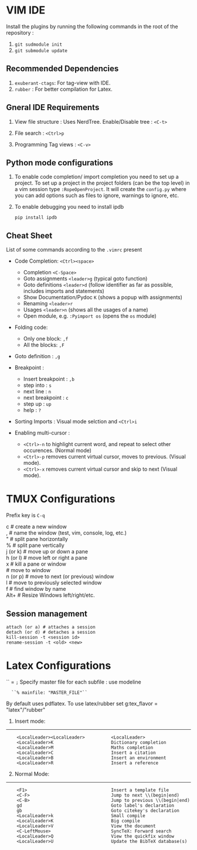 VIM IDE
===============

Install the plugins by running the following commands in the root of the
repository : 

1. ``git sudmodule init``
2. ``git submodule update`` 

Recommended Dependencies
------------------------

1. ``exuberant-ctags``: For tag-view with IDE.
2. ``rubber`` : For better compilation for Latex.

Gneral IDE Requirements
------------------------

1. View file structure :
   Uses NerdTree. Enable/Disable tree : ``<C-t>``

2. File search : ``<Ctrl>p``

3. Programming Tag views : ``<C-v>``


Python mode configurations
--------------------------

1. To enable code completion/ import completion you need to set up a project.
To set up a project in the project folders (can be the top level) in a vim
session type ``:RopeOpenProject``. It will create the ``config.py`` where you
can add options such as files to ignore, warnings to ignore, etc.

2. To enable debugging you need to install ipdb

    ``pip install ipdb``


Cheat Sheet
------------

List of some commands according to the ``.vimrc`` present

* Code Completion: ``<Ctrl><space>``

    * Completion ``<C-Space>``
    * Goto assignments ``<leader>g`` (typical goto function)
    * Goto definitions ``<leader>d`` (follow identifier as far as possible,
    includes imports and statements)
    * Show Documentation/Pydoc ``K`` (shows a popup with assignments)
    * Renaming ``<leader>r``
    * Usages ``<leader>n`` (shows all the usages of a name)
    * Open module, e.g. ``:Pyimport os`` (opens the ``os`` module)

* Folding code:

    * Only one block: ``,f``
    * All the blocks: ``,F``

* Goto definition : ``,g``

* Breakpoint :

    * Insert breakpoint : ``,b``
    * step into : ``s``
    * next line : ``n``
    * next breakpoint : ``c``
    * step up : ``up``
    * help : ``?``

* Sorting Imports :  Visual mode selction and ``<Ctrl>i``

* Enabling multi-cursor : 

    * ``<Ctrl>-n`` to highlight current word, and repeat to select other
      occurences. (Normal mode)
    * ``<Ctrl>-p`` removes current virtual cursor, moves to previous.  (Visual
      mode).
    * ``<Ctrl>-x`` removes current virtual cursor and skip to next (Visual
      mode).



TMUX Configurations
===================
Prefix key is ``C-q``  
    
   <prefix>c             # create a new window  
   <prefix>,             # name the window (test, vim, console, log, etc.)  
   <prefix>"             # split pane horizontally  
   <prefix>%             # split pane vertically  
   <prefix>j (or k)      # move up or down a pane  
   <prefix>h (or l)      # move left or right a pane  
   <prefix>x             # kill a pane or window  
   <prefix><number>      # move to window <number>  
   <prefix>n (or p)      # move to next (or previous) window  
   <prefix>l             # move to previously selected window  
   <prefix>f             # find window by name  
   <prefix>Alt+<left>    # Resize Windows left/right/etc. 

Session management
-------------------
    attach (or a) # attaches a session
    detach (or d) # detaches a session
    kill-session -t <session id>
    rename-session -t <old> <new>

Latex Configurations
====================
``<LocalLeader> = `;`
Specify master file for each subfile : use modeline

      ``% mainfile: "MASTER_FILE"``

By default uses pdflatex. To use latex/rubber set g:tex_flavor =
"latex"/"rubber"

1. Insert mode:
---------------

        <LocalLeader><LocalLeader>          <LocalLeader>
        <LocalLeader>K                      Dictionary completion
        <LocalLeader>M                      Maths completion 
        <LocalLeader>C                      Insert a citation
        <LocalLeader>B                      Insert an environment
        <LocalLeader>R                      Insert a reference

2. Normal Mode: 
---------------
        <F1>                                Insert a template file
        <C-F>                               Jump to next \\(begin|end)
        <C-B>                               Jump to previous \\(begin|end)
        gd                                  Goto label's declaration
        gb                                  Goto citekey's declaration
        <LocalLeader>k                      Small compile
        <LocalLeader>K                      Big compile
        <LocalLeader>V                      View the document
        <C-LeftMouse>                       SyncTeX: Forward search
        <LocalLeader>Q                      View the quickfix window
        <LocalLeader>U                      Update the BibTeX database(s)


